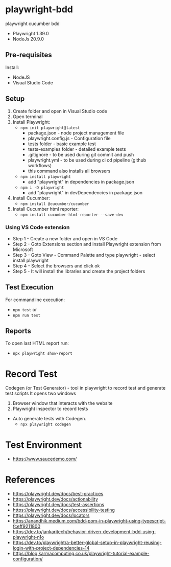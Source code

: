 # playwright-bdd
playwright cucumber bdd

- Playwright 1.39.0
- NodeJs 20.9.0

## Pre-requisites
Install:
- NodeJS
- Visual Studio Code
  
## Setup
1. Create folder and open in Visual Studio code
2. Open terminal
3. Install Playwright:
   - ```npm init playwright@latest```
     - package.json - node project management file
     - playwright.config.js - Configuration file
     - tests folder -  basic example test
     - tests-examples folder - detailed example tests
     - .gitignore - to be used during git commit and push
     - playwright.yml - to be used during ci cd pipeline (github workflows)
     - this command also installs all browsers
   - ```npm install playwright``` 
     - add "playwright" in dependencies in package.json
   - ```npm i -D playwright```
     - add "playwright" in devDependencies in package.json
4. Install Cucumber:
   - ```npm install @cucumber/cucumber```    
5. Install Cucumber html reporter:
   - ```npm install cucumber-html-reporter --save-dev```               

### Using VS Code extension 
- Step 1 - Create a new folder and open in VS Code
- Step 2 - Goto Extensions section and install Playwright extension from Microsoft
- Step 3 - Goto View - Command Palette and type playwright - select install playwright
- Step 4 - Select the browsers and click ok
- Step 5 - It will install the libraries and create the project folders

## Test Execution
For commandline execution:
- ```npm test```
or
- ```npm run test```

## Reports
To open last HTML report run:
- ```npx playwright show-report```

# Record Test
Codegen (or Test Generator) - tool in playwright to record test and generate test scripts
It opens two windows
1. Browser window that interacts with the website
2. Playwright inspector to record tests
   
- Auto generate tests with Codegen.
  - ```npx playwright codegen```

# Test Environment
- https://www.saucedemo.com/

# References
- https://playwright.dev/docs/best-practices
- https://playwright.dev/docs/actionability
- https://playwright.dev/docs/test-assertions
- https://playwright.dev/docs/accessibility-testing
- https://playwright.dev/docs/locators
- https://anandhik.medium.com/bdd-pom-in-playwright-using-typescript-fceff9211800
- https://dev.to/jankaritech/behavior-driven-development-bdd-using-playwright-n1o
- https://dev.to/playwright/a-better-global-setup-in-playwright-reusing-login-with-project-dependencies-14
- https://blog.karmacomputing.co.uk/playwright-tutorial-example-configuration/



